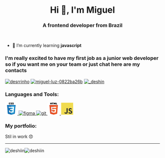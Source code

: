 <h1 align="center">Hi 🤠, I'm Miguel</h1>
<h3 align="center">A frontend developer from Brazil</h3>
   
<img src="https://giffiles.alphacoders.com/162/162646.gif" alt="">

- 🌱 I’m currently learning **javascript**

<h3>I'm really excited to have my first job as a junior web developer so if you want me on your team or just chat here are my contacts</h3>
<p align="left">
  
<a href="https://twitter.com/desrrinho" target="blank"><img align="center" src="https://raw.githubusercontent.com/rahuldkjain/github-profile-readme-generator/master/src/images/icons/Social/twitter.svg" alt="desrrinho" height="30" width="40" /></a>
<a href="https://linkedin.com/in/miguel-luz-0822ba26b" target="blank"><img align="center" src="https://raw.githubusercontent.com/rahuldkjain/github-profile-readme-generator/master/src/images/icons/Social/linked-in-alt.svg" alt="miguel-luz-0822ba26b" height="30" width="40" /></a>
<a href="https://instagram.com/_deshin" target="blank"><img align="center" src="https://raw.githubusercontent.com/rahuldkjain/github-profile-readme-generator/master/src/images/icons/Social/instagram.svg" alt="_deshin" height="30" width="40" /></a>
</p>


<h3 align="left">Languages and Tools:</h3>
<p align="left"> <a href="https://www.w3schools.com/css/" target="_blank" rel="noreferrer"> <img src="https://raw.githubusercontent.com/devicons/devicon/master/icons/css3/css3-original-wordmark.svg" alt="css3" width="40" height="40"/> </a> <a href="https://www.figma.com/" target="_blank" rel="noreferrer"> <img src="https://www.vectorlogo.zone/logos/figma/figma-icon.svg" alt="figma" width="40" height="40"/> </a> <a href="https://git-scm.com/" target="_blank" rel="noreferrer"> <img src="https://www.vectorlogo.zone/logos/git-scm/git-scm-icon.svg" alt="git" width="40" height="40"/> </a> <a href="https://www.w3.org/html/" target="_blank" rel="noreferrer"> <img src="https://raw.githubusercontent.com/devicons/devicon/master/icons/html5/html5-original-wordmark.svg" alt="html5" width="40" height="40"/> </a> <a href="https://developer.mozilla.org/en-US/docs/Web/JavaScript" target="_blank" rel="noreferrer"> <img src="https://raw.githubusercontent.com/devicons/devicon/master/icons/javascript/javascript-original.svg" alt="javascript" width="40" height="40"/> </a> </p>

<h3>My portfolio:</h3>
<a>Stil in work 😞 </a>

<hr>

<p><img align="left" src="https://github-readme-stats.vercel.app/api?username=deshiin&show_icons=true&locale=en" alt="deshiin" /></p>

<p><img align="left" src="https://github-readme-streak-stats.herokuapp.com/?user=deshiin&" alt="deshiin" /></p>
